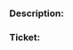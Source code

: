 ### Description:
[//]: # (Insert brief description of changes)

### Ticket:
[//]: # (Insert link to the ticket)
